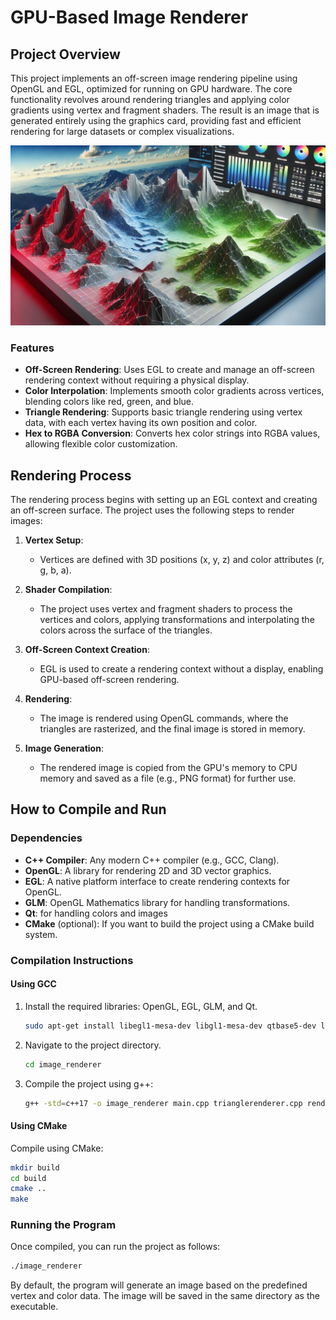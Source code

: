 
# **GPU-Based Image Renderer**

## **Project Overview**

This project implements an off-screen image rendering pipeline using OpenGL and EGL, optimized for running on GPU hardware. The core functionality revolves around rendering triangles and applying color gradients using vertex and fragment shaders. The result is an image that is generated entirely using the graphics card, providing fast and efficient rendering for large datasets or complex visualizations.

![alt text](thumbnail.webp)
### **Features**
- **Off-Screen Rendering**: Uses EGL to create and manage an off-screen rendering context without requiring a physical display.
- **Color Interpolation**: Implements smooth color gradients across vertices, blending colors like red, green, and blue.
- **Triangle Rendering**: Supports basic triangle rendering using vertex data, with each vertex having its own position and color.
- **Hex to RGBA Conversion**: Converts hex color strings into RGBA values, allowing flexible color customization.

## **Rendering Process**

The rendering process begins with setting up an EGL context and creating an off-screen surface. The project uses the following steps to render images:

1. **Vertex Setup**: 
   - Vertices are defined with 3D positions (x, y, z) and color attributes (r, g, b, a).
   
2. **Shader Compilation**: 
   - The project uses vertex and fragment shaders to process the vertices and colors, applying transformations and interpolating the colors across the surface of the triangles.

3. **Off-Screen Context Creation**: 
   - EGL is used to create a rendering context without a display, enabling GPU-based off-screen rendering.
   
4. **Rendering**: 
   - The image is rendered using OpenGL commands, where the triangles are rasterized, and the final image is stored in memory.

5. **Image Generation**: 
   - The rendered image is copied from the GPU's memory to CPU memory and saved as a file (e.g., PNG format) for further use.

## **How to Compile and Run**

### **Dependencies**

- **C++ Compiler**: Any modern C++ compiler (e.g., GCC, Clang).
- **OpenGL**: A library for rendering 2D and 3D vector graphics.
- **EGL**: A native platform interface to create rendering contexts for OpenGL.
- **GLM**: OpenGL Mathematics library for handling transformations.
- **Qt**: for handling colors and images
- **CMake** (optional): If you want to build the project using a CMake build system.

### **Compilation Instructions**

#### **Using GCC**
1. Install the required libraries: OpenGL, EGL, GLM, and Qt.
   ```bash
   sudo apt-get install libegl1-mesa-dev libgl1-mesa-dev qtbase5-dev libglm-dev
   ```

2. Navigate to the project directory.
   ```bash
   cd image_renderer
   ```

3. Compile the project using g++:
   ```bash
   g++ -std=c++17 -o image_renderer main.cpp trianglerenderer.cpp renderegl.cpp renderegl2.cpp RenderOffScreen.cpp -lEGL -lGL -lQt5Widgets
   ```

#### **Using CMake**
Compile using CMake:
   ```bash
   mkdir build
   cd build
   cmake ..
   make
   ```

### **Running the Program**

Once compiled, you can run the project as follows:

```bash
./image_renderer
```

By default, the program will generate an image based on the predefined vertex and color data. The image will be saved in the same directory as the executable.
